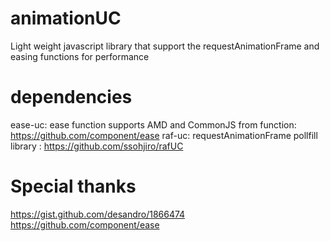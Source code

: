 # animationUC
Light weight javascript library that support the requestAnimationFrame and easing functions for performance

# dependencies
ease-uc: ease function supports AMD and CommonJS from function: https://github.com/component/ease
raf-uc: requestAnimationFrame pollfill library : https://github.com/ssohjiro/rafUC

# Special thanks
https://gist.github.com/desandro/1866474
https://github.com/component/ease
